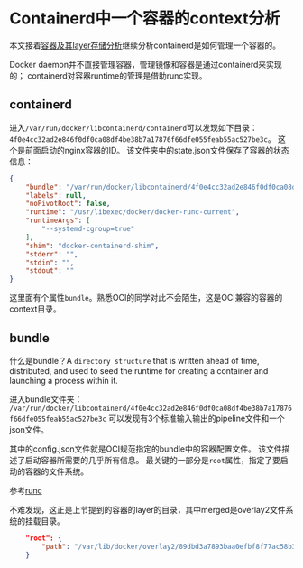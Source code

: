 # Containerd中一个容器的context分析
本文接着[容器及其layer存储分析](container_layout.md)继续分析containerd是如何管理一个容器的。

Docker daemon并不直接管理容器，管理镜像和容器是通过containerd来实现的；
containerd对容器runtime的管理是借助runc实现。

## containerd
进入`/var/run/docker/libcontainerd/containerd`可以发现如下目录：`4f0e4cc32ad2e846f0df0ca08df4be38b7a17876f66dfe055feab55ac527be3c`。
这个是前面启动的nginx容器的ID。
该文件夹中的state.json文件保存了容器的状态信息：
```json
{
    "bundle": "/var/run/docker/libcontainerd/4f0e4cc32ad2e846f0df0ca08df4be38b7a17876f66dfe055feab55ac527be3c",
    "labels": null,
    "noPivotRoot": false,
    "runtime": "/usr/libexec/docker/docker-runc-current",
    "runtimeArgs": [
        "--systemd-cgroup=true"
    ],
    "shim": "docker-containerd-shim",
    "stderr": "",
    "stdin": "",
    "stdout": ""
}
```
这里面有个属性`bundle`。熟悉OCI的同学对此不会陌生，这是OCI兼容的容器的context目录。

## bundle
什么是bundle？A `directory structure` that is written ahead of time, distributed, and used to seed the runtime for creating a container and launching a process within it.

进入bundle文件夹：
`/var/run/docker/libcontainerd/4f0e4cc32ad2e846f0df0ca08df4be38b7a17876f66dfe055feab55ac527be3c`
可以发现有3个标准输入输出的pipeline文件和一个json文件。

其中的config.json文件就是OCI规范指定的bundle中的容器配置文件。
该文件描述了启动容器所需要的几乎所有信息。
最关键的一部分是`root`属性，指定了要启动的容器的文件系统。

参考[runc](../../oci/runc.md)

不难发现，这正是上节提到的容器的layer的目录，其中merged是overlay2文件系统的挂载目录。
```json
    "root": {
        "path": "/var/lib/docker/overlay2/89dbd3a7893baa0efbf8f77ac58b3192561fd62891531eb73d68feb1e600af06/merged"
    }
```
